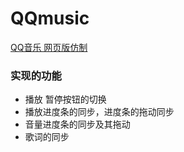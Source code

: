 # QQmusic
[QQ音乐 网页版仿制](https://www.404error.top/QQmusic)
### 实现的功能
* 播放 暂停按钮的切换
* 播放进度条的同步，进度条的拖动同步
* 音量进度条的同步及其拖动
* 歌词的同步
